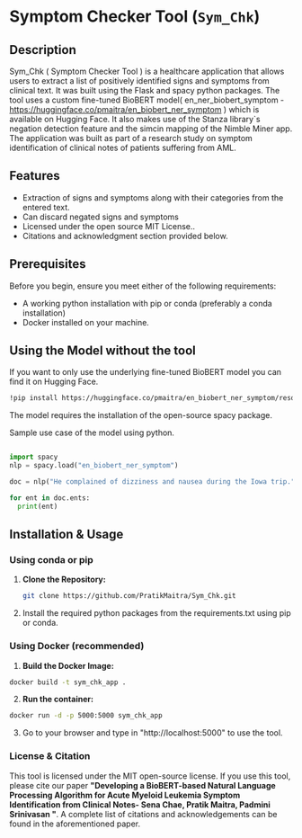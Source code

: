 # Symptom Checker Tool (`Sym_Chk`)

## Description

Sym_Chk ( Symptom Checker Tool ) is a healthcare application that allows users to extract a list of positively identified signs and symptoms from clinical text. It was built using the Flask and spacy python packages. The tool uses a custom fine-tuned BioBERT model( en_ner_biobert_symptom - https://huggingface.co/pmaitra/en_biobert_ner_symptom ) which is available on Hugging Face. It also makes use of the Stanza library`s negation detection feature and the simcin mapping of the Nimble Miner app. The application was built as part of a research study on symptom identification of clinical notes of patients suffering from AML.

## Features
- Extraction of signs and symptoms along with their categories from the entered text.
- Can discard negated signs and symptoms
- Licensed under the open source MIT License..
- Citations and acknowledgment section provided below.

## Prerequisites
Before you begin, ensure you meet either of the following requirements:

- A working python installation with pip or conda (preferably a conda installation)
- Docker installed on your machine.

## Using the Model without the tool

If you want to only use the underlying fine-tuned BioBERT model you can find it on Hugging Face.
```bash
!pip install https://huggingface.co/pmaitra/en_biobert_ner_symptom/resolve/main/en_biobert_ner_symptom-any-py3-none-any.whl
```
The model requires the installation of the open-source spacy package.

Sample use case of the model using python.
```python

import spacy
nlp = spacy.load("en_biobert_ner_symptom")

doc = nlp("He complained of dizziness and nausea during the Iowa trip.")

for ent in doc.ents:
  print(ent)
```

## Installation & Usage

### Using conda or pip

1. **Clone the Repository:**
   ```bash
   git clone https://github.com/PratikMaitra/Sym_Chk.git
   ```
2. Install the required python packages from the requirements.txt using pip or conda.

### Using Docker (recommended)

1. **Build the Docker Image:**
 ```bash
 docker build -t sym_chk_app .
```
2. **Run the container:**
```bash
docker run -d -p 5000:5000 sym_chk_app
```
3. Go to your browser and type in "http://localhost:5000" to use the tool.



### License & Citation

This tool is licensed under the MIT open-source license. If you use this tool, please cite our paper **"Developing a BioBERT-based Natural Language Processing Algorithm for Acute Myeloid Leukemia Symptom Identification from Clinical Notes- Sena Chae, Pratik Maitra, Padmini Srinivasan "**. A complete list of citations and acknowledgements can be found in the aforementioned paper.

